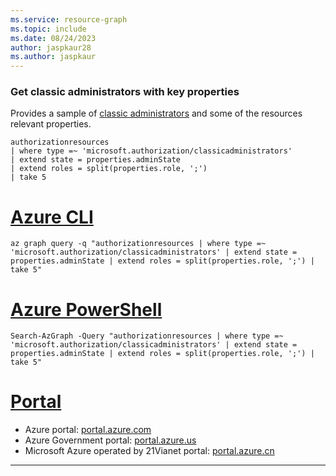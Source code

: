 ```yaml
---
ms.service: resource-graph
ms.topic: include
ms.date: 08/24/2023
author: jaspkaur28
ms.author: jaspkaur
---
```


### Get classic administrators with key properties

Provides a sample of [classic administrators](/azure/role-based-access-control/classic-administrators) and some of the resources relevant properties.

```kusto
authorizationresources
| where type =~ 'microsoft.authorization/classicadministrators'
| extend state = properties.adminState
| extend roles = split(properties.role, ';')
| take 5
```

# [Azure CLI](#tab/azure-cli)

```azurecli-interactive
az graph query -q "authorizationresources | where type =~ 'microsoft.authorization/classicadministrators' | extend state = properties.adminState | extend roles = split(properties.role, ';') | take 5"
```

# [Azure PowerShell](#tab/azure-powershell)

```azurepowershell-interactive
Search-AzGraph -Query "authorizationresources | where type =~ 'microsoft.authorization/classicadministrators' | extend state = properties.adminState | extend roles = split(properties.role, ';') | take 5"
```

# [Portal](#tab/azure-portal)



- Azure portal: <a href="https://portal.azure.com/#blade/HubsExtension/ArgQueryBlade/query/authorizationresources%0A%7C%20where%20type%20%3D~%20%27microsoft.authorization%2Fclassicadministrators%27%0A%7C%20extend%20state%20%3D%20properties.adminState%0A%7C%20extend%20roles%20%3D%20split%28properties.role%2C%20%27%3B%27%29%0A%7C%20take%205" target="_blank">portal.azure.com</a>
- Azure Government portal: <a href="https://portal.azure.us/#blade/HubsExtension/ArgQueryBlade/query/authorizationresources%0A%7C%20where%20type%20%3D~%20%27microsoft.authorization%2Fclassicadministrators%27%0A%7C%20extend%20state%20%3D%20properties.adminState%0A%7C%20extend%20roles%20%3D%20split%28properties.role%2C%20%27%3B%27%29%0A%7C%20take%205" target="_blank">portal.azure.us</a>
- Microsoft Azure operated by 21Vianet portal: <a href="https://portal.azure.cn/#blade/HubsExtension/ArgQueryBlade/query/authorizationresources%0A%7C%20where%20type%20%3D~%20%27microsoft.authorization%2Fclassicadministrators%27%0A%7C%20extend%20state%20%3D%20properties.adminState%0A%7C%20extend%20roles%20%3D%20split%28properties.role%2C%20%27%3B%27%29%0A%7C%20take%205" target="_blank">portal.azure.cn</a>

---
